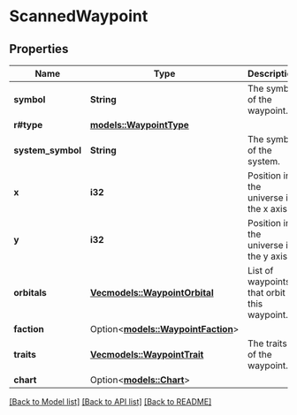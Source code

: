 # ScannedWaypoint

## Properties

Name | Type | Description | Notes
------------ | ------------- | ------------- | -------------
**symbol** | **String** | The symbol of the waypoint. | 
**r#type** | [**models::WaypointType**](WaypointType.md) |  | 
**system_symbol** | **String** | The symbol of the system. | 
**x** | **i32** | Position in the universe in the x axis. | 
**y** | **i32** | Position in the universe in the y axis. | 
**orbitals** | [**Vec<models::WaypointOrbital>**](WaypointOrbital.md) | List of waypoints that orbit this waypoint. | 
**faction** | Option<[**models::WaypointFaction**](WaypointFaction.md)> |  | [optional]
**traits** | [**Vec<models::WaypointTrait>**](WaypointTrait.md) | The traits of the waypoint. | 
**chart** | Option<[**models::Chart**](Chart.md)> |  | [optional]

[[Back to Model list]](../README.md#documentation-for-models) [[Back to API list]](../README.md#documentation-for-api-endpoints) [[Back to README]](../README.md)


